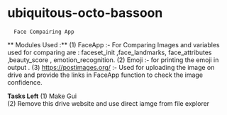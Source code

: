 # ubiquitous-octo-bassoon
      Face Compairing App
** Modules Used :**
(1) FaceApp :- For Comparing Images and variables used for comparing are : faceset_init ,face_landmarks, face_attributes ,beauty_score , emotion_recognition.
(2) Emoji :- for printing the emoji in output .
(3) https://postimages.org/ :- Used for uploading the image on drive and provide the links in FaceApp function to check the image confidence.

**Tasks Left**
(1) Make Gui  
(2) Remove this drive website and use direct iamge from file explorer



 
